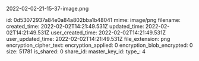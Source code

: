2022-02-02-21-15-37-image.png

id: 0d53072937a84e0a84a802bba1b48041
mime: image/png
filename: 
created_time: 2022-02-02T14:21:49.531Z
updated_time: 2022-02-02T14:21:49.531Z
user_created_time: 2022-02-02T14:21:49.531Z
user_updated_time: 2022-02-02T14:21:49.531Z
file_extension: png
encryption_cipher_text: 
encryption_applied: 0
encryption_blob_encrypted: 0
size: 51781
is_shared: 0
share_id: 
master_key_id: 
type_: 4